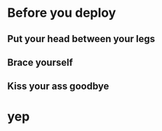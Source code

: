 # Before you deploy

## Put your head between your legs

## Brace yourself

## Kiss your ass goodbye

# yep